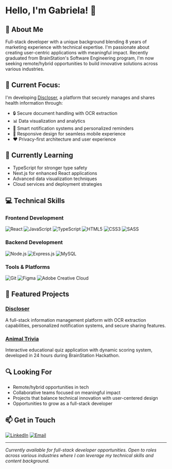 # Hello, I'm Gabriela! 👋

## 💫 About Me
Full-stack developer with a unique background blending 8 years of marketing experience with technical expertise. I'm passionate about creating user-centric applications with meaningful impact. Recently graduated from BrainStation's Software Engineering program, I'm now seeking remote/hybrid opportunities to build innovative solutions across various industries.

## 🚀 Current Focus:
I'm developing [Discloser](https://github.com/nameisbri/discloser), a platform that securely manages and shares health information through:
- 🔒 Secure document handling with OCR extraction
- 📊 Data visualization and analytics
- 🔔 Smart notification systems and personalized reminders
- 📱 Responsive design for seamless mobile experience
- ❤️ Privacy-first architecture and user experience

## 🌱 Currently Learning
- TypeScript for stronger type safety
- Next.js for enhanced React applications
- Advanced data visualization techniques
- Cloud services and deployment strategies

## 💻 Technical Skills

### Frontend Development
![React](https://img.shields.io/badge/-React-61DAFB?style=flat-square&logo=react&logoColor=black)
![JavaScript](https://img.shields.io/badge/-JavaScript-F7DF1E?style=flat-square&logo=javascript&logoColor=black)
![TypeScript](https://img.shields.io/badge/-TypeScript-3178C6?style=flat-square&logo=typescript&logoColor=white)
![HTML5](https://img.shields.io/badge/-HTML5-E34F26?style=flat-square&logo=html5&logoColor=white)
![CSS3](https://img.shields.io/badge/-CSS3-1572B6?style=flat-square&logo=css3&logoColor=white)
![SASS](https://img.shields.io/badge/-SASS-CC6699?style=flat-square&logo=sass&logoColor=white)

### Backend Development
![Node.js](https://img.shields.io/badge/-Node.js-339933?style=flat-square&logo=nodedotjs&logoColor=white)
![Express.js](https://img.shields.io/badge/-Express-000000?style=flat-square&logo=express&logoColor=white)
![MySQL](https://img.shields.io/badge/-MySQL-4479A1?style=flat-square&logo=mysql&logoColor=white)

### Tools & Platforms
![Git](https://img.shields.io/badge/-Git-F05032?style=flat-square&logo=git&logoColor=white)
![Figma](https://img.shields.io/badge/-Figma-F24E1E?style=flat-square&logo=figma&logoColor=white)
![Adobe Creative Cloud](https://img.shields.io/badge/-Adobe_CC-DA1F26?style=flat-square&logo=adobe&logoColor=white)

## 📂 Featured Projects

### [Discloser](https://github.com/nameisbri/discloser)
A full-stack information management platform with OCR extraction capabilities, personalized notification systems, and secure sharing features.

### [Animal Trivia](https://github.com/nameisbri/animal-trivia)
Interactive educational quiz application with dynamic scoring system, developed in 24 hours during BrainStation Hackathon.

## 🔍 Looking For
- Remote/hybrid opportunities in tech
- Collaborative teams focused on meaningful impact
- Projects that balance technical innovation with user-centered design
- Opportunities to grow as a full-stack developer

## 📫 Get in Touch
[![LinkedIn](https://img.shields.io/badge/-LinkedIn-0077B5?style=flat-square&logo=linkedin&logoColor=white)](https://linkedin.com/in/gabcsb)
[![Email](https://img.shields.io/badge/-Email-D14836?style=flat-square&logo=gmail&logoColor=white)](mailto:gcdbarreira@gmail.com)

---
*Currently available for full-stack developer opportunities. Open to roles across various industries where I can leverage my technical skills and content background.*
